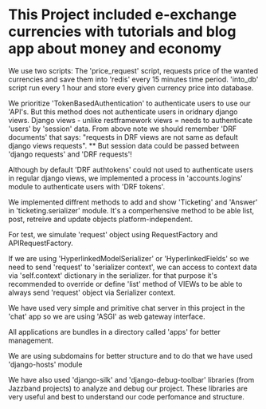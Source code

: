 # This Project included e-exchange currencies with tutorials and blog app about money and economy

We use two scripts: The 'price_request' script, requests price of the wanted currencies and
save them into 'redis' every 15 minutes time period. 'into_db' script run every 1 hour and
store every given currency price into database.

We prioritize 'TokenBasedAuthentication' to authenticate users to use our 'API's. But this method does not
authenticate users in oridnary django views. Django views - unlike restframework views = needs to authenticate
'users' by 'session' data.
From above note we should remember 'DRF documents' that says: "requests in DRF views are not same as default
django views requests".
** But session data could be passed between 'django requests' and 'DRF requests'!

Although by default 'DRF authtokens' could not used to authenticate users in regular django views, we implemented
a process in 'accounts.logins' module to authenticate users with 'DRF tokens'.

We implemented diffrent methods to add and show 'Ticketing' and 'Answer' in 'ticketing.serializer' module. It's a comperhensive method to be able list, post, retreive and update objects platform-independent.

For test, we simulate 'request' object using RequestFactory and APIRequestFactory.

If we are using 'HyperlinkedModelSerializer' or 'HyperlinkedFields' so we need to send 'request' to
'serializer context', we can access to context data via 'self.context' dictionary in the serializer.
for that purpose it's recommended to override or define 'list' method of VIEWs to be able to always
send 'request' object via Serializer context.

We have used very simple and primitive chat server in this project in the 'chat' app so we are using
'ASGI' as web gateway interface.

All applications are bundles in a directory called 'apps' for better management.

We are using subdomains for better structure and to do that we have used 'django-hosts' module

We have also used 'django-silk' and 'django-debug-toolbar' libraries (from Jazzband projects) to analyze and debug
our project. These libraries are very useful and best to understand our code perfomance and structure.
